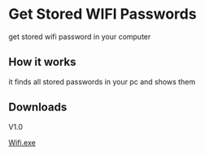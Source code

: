 # Get Stored WIFI Passwords
get stored wifi password in your computer

## How it works
it finds all stored passwords in your pc and shows them

## Downloads
<p>V1.0</p>
<a href="https://drive.google.com/u/0/uc?export=download&amp;confirm=VsrY&amp;id=1uz4iZ1pcxjbqpsnMpsS0Vx6l0vbXTLG2">Wifi.exe</a>
